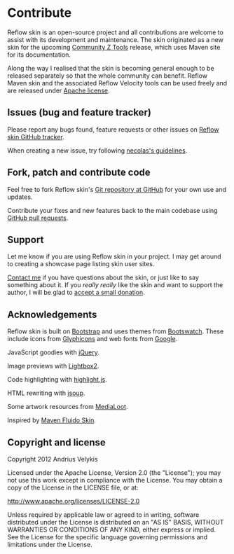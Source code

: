 # Contribute

Reflow skin is an open-source project and all contributions are welcome to assist with its
development and maintenance. The skin originated as a new skin for the upcoming
[Community Z Tools][czt] release, which uses Maven site for its documentation.

Along the way I realised that the skin is becoming general enough to be released separately so that
the whole community can benefit. Reflow Maven skin and the associated Reflow Velocity tools can be
used freely and are released under [Apache license][apache-license].

[czt]: http://czt.sourceforge.net
[apache-license]: http://www.apache.org/licenses/LICENSE-2.0


## Issues (bug and feature tracker)

Please report any bugs found, feature requests or other issues on
[Reflow skin GitHub tracker][reflow-issues].

When creating a new issue, try following [necolas's guidelines][issue-guidelines].

[reflow-issues]: http://github.com/andriusvelykis/reflow-maven-skin/issues/
[issue-guidelines]: http://github.com/necolas/issue-guidelines/#readme


## Fork, patch and contribute code

Feel free to fork Reflow skin's [Git repository at GitHub][reflow-github] for your own use and
updates.

Contribute your fixes and new features back to the main codebase using
[GitHub pull requests][github-pull-req].

[reflow-github]: http://github.com/andriusvelykis/reflow-maven-skin/
[github-pull-req]: http://help.github.com/articles/using-pull-requests


## Support

Let me know if you are using Reflow skin in your project. I may get around to creating a showcase
page listing skin user sites.

[Contact me][av-site] if you have questions about the skin, or just like to say something about it.
If you _really really_ like the skin and want to support the author, I will be glad to
[accept a small donation][donate].

[av-site]: http://andrius.velykis.lt
[donate]: https://www.paypal.com/cgi-bin/webscr?cmd=_s-xclick&amp;hosted_button_id=QWKNRFZH52828


## Acknowledgements

Reflow skin is built on [Bootstrap][bootstrap] and uses themes from [Bootswatch][bootswatch].
These include icons from [Glyphicons][glyphicons] and web fonts from [Google][webfonts].

JavaScript goodies with [jQuery][jquery].

Image previews with [Lightbox2][lightbox2].

Code highlighting with [highlight.js][highlight-js].

HTML rewriting with [jsoup][jsoup].

Some artwork resources from [MediaLoot][medialoot].

Inspired by [Maven Fluido Skin][fluido].

[bootstrap]: http://getbootstrap.com/
[bootswatch]: http://bootswatch.com/
[glyphicons]: http://glyphicons.com/
[webfonts]: http://www.google.com/webfonts/
[jquery]: http://jquery.org
[lightbox2]: http://lokeshdhakar.com/projects/lightbox2
[highlight-js]: http://softwaremaniacs.org/soft/highlight/en/
[jsoup]: http://jsoup.org/
[medialoot]: http://medialoot.com/
[fluido]: http://maven.apache.org/skins/maven-fluido-skin/


## Copyright and license

Copyright 2012 Andrius Velykis

Licensed under the Apache License, Version 2.0 (the "License");
you may not use this work except in compliance with the License.
You may obtain a copy of the License in the LICENSE file, or at:

   http://www.apache.org/licenses/LICENSE-2.0

Unless required by applicable law or agreed to in writing, software
distributed under the License is distributed on an "AS IS" BASIS,
WITHOUT WARRANTIES OR CONDITIONS OF ANY KIND, either express or implied.
See the License for the specific language governing permissions and
limitations under the License.